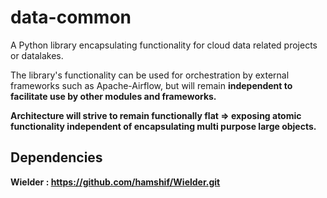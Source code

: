 
data-common
==

A Python library encapsulating functionality for cloud data 
related projects or datalakes.

The library's functionality can be used for orchestration by external frameworks such as Apache-Airflow, 
but will remain <b>independent<b> to facilitate use by other modules and frameworks.  

Architecture will strive to remain functionally flat => exposing atomic functionality independent of encapsulating multi purpose large objects.

Dependencies
-
Wielder : https://github.com/hamshif/Wielder.git

